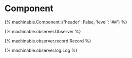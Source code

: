 # Component

{% machinable.Component::{'header': False, 'level': '##'} %}

{% machinable.observer.Observer %}

{% machinable.observer.record.Record %}

{% machinable.observer.log.Log %}